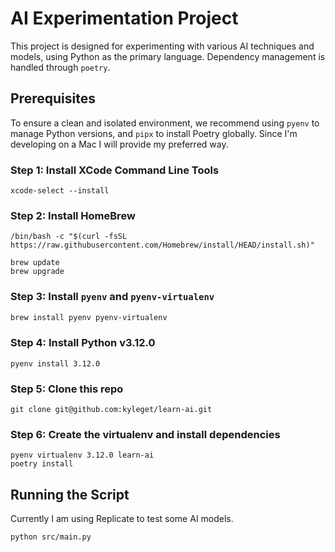 # AI Experimentation Project

This project is designed for experimenting with various AI techniques and models, using Python as the primary language. Dependency management is handled through `poetry`.

## Prerequisites

To ensure a clean and isolated environment, we recommend using `pyenv` to manage Python versions, and `pipx` to install Poetry globally. Since I'm developing on a Mac I will provide my preferred way.

### Step 1: Install XCode Command Line Tools
```
xcode-select --install
```

### Step 2: Install HomeBrew
```
/bin/bash -c "$(curl -fsSL https://raw.githubusercontent.com/Homebrew/install/HEAD/install.sh)"

brew update
brew upgrade
```

### Step 3: Install `pyenv` and `pyenv-virtualenv`

```bash
brew install pyenv pyenv-virtualenv
```

### Step 4: Install Python v3.12.0
```
pyenv install 3.12.0
```

### Step 5: Clone this repo
```
git clone git@github.com:kyleget/learn-ai.git
```

### Step 6: Create the virtualenv and install dependencies
```
pyenv virtualenv 3.12.0 learn-ai
poetry install
```

## Running the Script

Currently I am using Replicate to test some AI models.

```bash
python src/main.py
```
